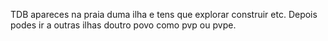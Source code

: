 TDB apareces na praia duma ilha e tens que explorar construir etc.
Depois podes ir a outras ilhas doutro povo como pvp ou pvpe.
